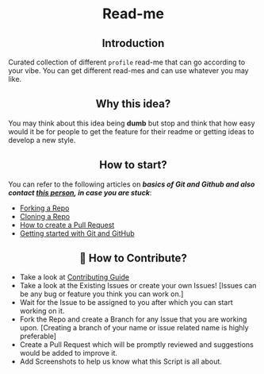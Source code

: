 <h1 align="center">Read-me</h1>

<h2 align="center">Introduction</h2>

Curated collection of different `profile` read-me that can go according to your vibe. You can get different read-mes and can use whatever you may like.

<h2 align="center">Why this idea?</h2>

You may think about this idea being <b>dumb</b> but stop and think that how easy would it be for people to get the feature for their readme or getting ideas to develop a new style.

<h2 align="center">How to start?</h2>

You can refer to the following articles on **_basics of Git and Github and also contact [this person](https://github.com/smriti1313/), in case you are stuck_**:

- [Forking a Repo](https://help.github.com/en/github/getting-started-with-github/fork-a-repo)
- [Cloning a Repo](https://help.github.com/en/desktop/contributing-to-projects/creating-a-pull-request)
- [How to create a Pull Request](https://opensource.com/article/19/7/create-pull-request-github)
- [Getting started with Git and GitHub](https://towardsdatascience.com/getting-started-with-git-and-github-6fcd0f2d4ac6)

<h2 align=center> 📝 How to Contribute? </h2>  

- Take a look at [Contributing Guide](https://github.com/smriti1313)
- Take a look at the Existing Issues or create your own Issues! [Issues can be any bug or feature you think you can work on.]
- Wait for the Issue to be assigned to you after which you can start working on it.
- Fork the Repo and create a Branch for any Issue that you are working upon. [Creating a branch of your name or issue related name is highly preferable]
- Create a Pull Request which will be promptly reviewed and suggestions would be added to improve it.
- Add Screenshots to help us know what this Script is all about.

